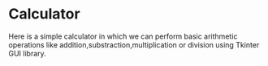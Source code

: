 # Calculator
Here is a simple calculator in which we can perform basic arithmetic operations like addition,substraction,multiplication or division using Tkinter GUI library.
